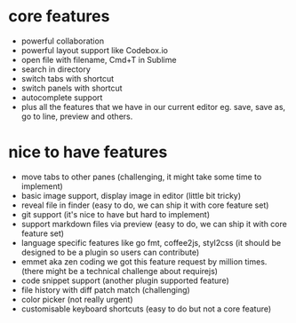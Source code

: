 core features
===========
* powerful collaboration
* powerful layout support like Codebox.io
* open file with filename, Cmd+T in Sublime
* search in directory
* switch tabs with shortcut
* switch panels with shortcut
* autocomplete support
* plus all the features that we have in our current editor eg. save, save as, go to line, preview and others.


nice to have features
=========
* move tabs to other panes (challenging, it might take some time to implement)
* basic image support, display image in editor (little bit tricky)
* reveal file in finder (easy to do, we can ship it with core feature set)
* git support (it's nice to have but hard to implement)
* support markdown files via preview (easy to do, we can ship it with core feature set)
* language specific features like go fmt, coffee2js, styl2css (it should be designed to be a plugin so users can contribute)
* emmet aka zen coding we got this feature request by million times. (there might be a technical challenge about requirejs)
* code snippet support (another plugin supported feature)
* file history with diff patch match (challenging)
* color picker (not really urgent)
* customisable keyboard shortcuts (easy to do but not a core feature)